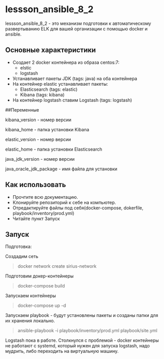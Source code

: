 # lessson_ansible_8_2

lessson_ansible_8_2 - это механизм подготовки к автоматическому развертыванию ELK для вашей организации с помощью docker и ansible.

## Основные характеристики

- Создает 2 docker контейнера из образа centos:7:
  - elstic
  - logstash
- Устанавливает пакеты JDK (tags: java) на оба контейнера
- На контейнер elastic устанавливает пакеты:
  - Elasticsearch (tags: elastic)
  - Kibana (tags: kibana)
- На контейнер logstash ставим Logstash (tags: logstash)  

##Переменные


kibana_version - номер версии

kibana_home - папка установки Kibana

elastic_version - номер версии

elastic_home - папка установки Elasticsearch

java_jdk_version - номер версии

java_oracle_jdk_package - имя файла для установки

## Как использовать
* Прочтите всю документацию.
* Клонируйте репозиторий к себе на компьютер.
* Отредактируйте файлы под себя(docker-compose, dokerfile, playbook/inventory/prod.yml)
* Читайте пункт Запуск

## Запуск
Подготовка:

Создадим сеть
>docker network create sirius-network

Подготовим докер-контейнеры

>docker-compose build

Запускаем контейнеры
>docker-compose up -d

Запускаем playbook - будут установлены пакеты и созданы папки для их хранения локально.
>ansible-playbook -i playbook/inventory/prod.yml playbook/site.yml

Logstash пока в работе. Столкнулся с проблемой - docker контейнеры не работают с systemd, который нужен для запуска logstash, надо мудрить, либо переходить на виртуальную машину.

